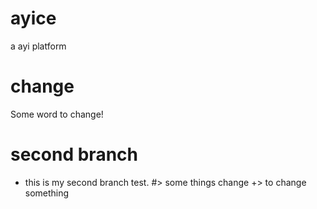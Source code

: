 # ayice
a ayi platform

# change

Some word to change!


# second branch
+ this is my second branch test.
#> some things change
+> to change something
